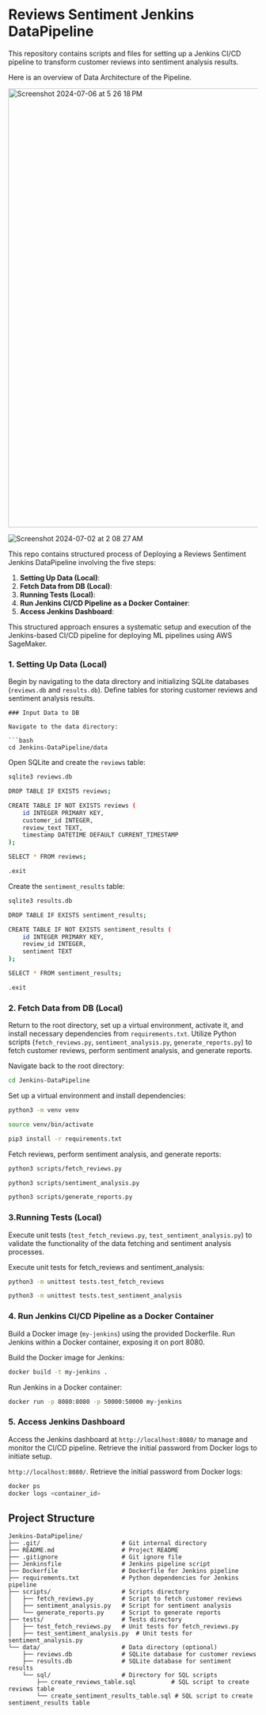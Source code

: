 # Reviews Sentiment Jenkins DataPipeline

This repository contains scripts and files for setting up a Jenkins CI/CD pipeline to transform customer reviews into sentiment analysis results.

Here is an overview of Data Architecture of the Pipeline.

<img width="885" alt="Screenshot 2024-07-06 at 5 26 18 PM" src="https://github.com/manojbusam/Jenkins-DataPipeline/assets/44409170/6b651279-9c55-46c0-8136-f4d0d052d93a">

![Screenshot 2024-07-02 at 2 08 27 AM](https://github.com/manojbusam/Jenkins-DataPipeline/assets/44409170/aad3a392-e1d4-4992-bd89-ae8aab621d60)

This repo contains structured process of Deploying a Reviews Sentiment Jenkins DataPipeline involving the five steps:

1. **Setting Up Data (Local)**: 
2. **Fetch Data from DB (Local)**: 
3. **Running Tests (Local)**: 
4. **Run Jenkins CI/CD Pipeline as a Docker Container**: 
5. **Access Jenkins Dashboard**:

This structured approach ensures a systematic setup and execution of the Jenkins-based CI/CD pipeline for deploying ML pipelines using AWS SageMaker.

### 1. Setting Up Data (Local)

Begin by navigating to the data directory and initializing SQLite databases (`reviews.db` and `results.db`). Define tables for storing customer reviews and sentiment analysis results.


```
### Input Data to DB

Navigate to the data directory:

```bash
cd Jenkins-DataPipeline/data
```

Open SQLite and create the `reviews` table:

```bash
sqlite3 reviews.db

DROP TABLE IF EXISTS reviews;

CREATE TABLE IF NOT EXISTS reviews (
    id INTEGER PRIMARY KEY,
    customer_id INTEGER,
    review_text TEXT,
    timestamp DATETIME DEFAULT CURRENT_TIMESTAMP
);

SELECT * FROM reviews;

.exit
```

Create the `sentiment_results` table:

```bash
sqlite3 results.db

DROP TABLE IF EXISTS sentiment_results;

CREATE TABLE IF NOT EXISTS sentiment_results (
    id INTEGER PRIMARY KEY,
    review_id INTEGER,
    sentiment TEXT
);

SELECT * FROM sentiment_results;

.exit
```

### 2. Fetch Data from DB (Local)

Return to the root directory, set up a virtual environment, activate it, and install necessary dependencies from `requirements.txt`. Utilize Python scripts (`fetch_reviews.py`, `sentiment_analysis.py`, `generate_reports.py`) to fetch customer reviews, perform sentiment analysis, and generate reports.


Navigate back to the root directory:

```bash
cd Jenkins-DataPipeline
```

Set up a virtual environment and install dependencies:

```bash
python3 -m venv venv

source venv/bin/activate

pip3 install -r requirements.txt
```

Fetch reviews, perform sentiment analysis, and generate reports:

```bash
python3 scripts/fetch_reviews.py

python3 scripts/sentiment_analysis.py

python3 scripts/generate_reports.py
```

###  3.Running Tests (Local)

Execute unit tests (`test_fetch_reviews.py`, `test_sentiment_analysis.py`) to validate the functionality of the data fetching and sentiment analysis processes.

Execute unit tests for fetch_reviews and sentiment_analysis:

```bash
python3 -m unittest tests.test_fetch_reviews

python3 -m unittest tests.test_sentiment_analysis
```

### 4. Run Jenkins CI/CD Pipeline as a Docker Container

Build a Docker image (`my-jenkins`) using the provided Dockerfile. Run Jenkins within a Docker container, exposing it on port 8080.


Build the Docker image for Jenkins:

```bash
docker build -t my-jenkins .
```

Run Jenkins in a Docker container:

```bash
docker run -p 8080:8080 -p 50000:50000 my-jenkins
```

### 5. Access Jenkins Dashboard

Access the Jenkins dashboard at `http://localhost:8080/` to manage and monitor the CI/CD pipeline. Retrieve the initial password from Docker logs to initiate setup.

`http://localhost:8080/`. Retrieve the initial password from Docker logs:

```bash
docker ps
docker logs <container_id>
```


## Project Structure

```
Jenkins-DataPipeline/
├── .git/                       # Git internal directory
├── README.md                   # Project README
├── .gitignore                  # Git ignore file
├── Jenkinsfile                 # Jenkins pipeline script
├── Dockerfile                  # Dockerfile for Jenkins pipeline
├── requirements.txt            # Python dependencies for Jenkins pipeline
├── scripts/                    # Scripts directory
│   ├── fetch_reviews.py        # Script to fetch customer reviews
│   ├── sentiment_analysis.py   # Script for sentiment analysis
│   └── generate_reports.py     # Script to generate reports
├── tests/                      # Tests directory
│   ├── test_fetch_reviews.py   # Unit tests for fetch_reviews.py
│   ├── test_sentiment_analysis.py  # Unit tests for sentiment_analysis.py
└── data/                       # Data directory (optional)
    ├── reviews.db              # SQLite database for customer reviews
    ├── results.db              # SQLite database for sentiment results
    └── sql/                    # Directory for SQL scripts
        ├── create_reviews_table.sql          # SQL script to create reviews table
        └── create_sentiment_results_table.sql # SQL script to create sentiment_results table
